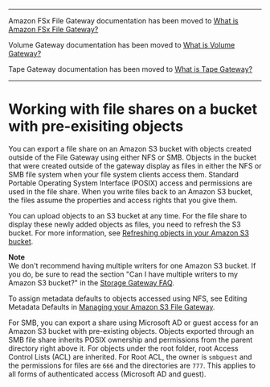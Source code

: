 --------

Amazon FSx File Gateway documentation has been moved to [What is Amazon FSx File Gateway?](https://docs.aws.amazon.com/filegateway/latest/filefsxw/WhatIsStorageGateway.html)

Volume Gateway documentation has been moved to [What is Volume Gateway?](https://docs.aws.amazon.com/storagegateway/latest/vgw/WhatIsStorageGateway.html)

Tape Gateway documentation has been moved to [What is Tape Gateway?](https://docs.aws.amazon.com/storagegateway/latest/tgw/WhatIsStorageGateway.html)

--------

# Working with file shares on a bucket with pre\-exisiting objects<a name="FileSharePrexistingObjects"></a>

You can export a file share on an Amazon S3 bucket with objects created outside of the File Gateway using either NFS or SMB\. Objects in the bucket that were created outside of the gateway display as files in either the NFS or SMB file system when your file system clients access them\. Standard Portable Operating System Interface \(POSIX\) access and permissions are used in the file share\. When you write files back to an Amazon S3 bucket, the files assume the properties and access rights that you give them\.

You can upload objects to an S3 bucket at any time\. For the file share to display these newly added objects as files, you need to refresh the S3 bucket\. For more information, see [Refreshing objects in your Amazon S3 bucket](refresh-cache.md)\.

**Note**  
We don't recommend having multiple writers for one Amazon S3 bucket\. If you do, be sure to read the section "Can I have multiple writers to my Amazon S3 bucket?" in the [Storage Gateway FAQ](https://aws.amazon.com/storagegateway/faqs/)\. 

To assign metadata defaults to objects accessed using NFS, see Editing Metadata Defaults in [Managing your Amazon S3 File Gateway](managing-gateway-file.md)\.

For SMB, you can export a share using Microsoft AD or guest access for an Amazon S3 bucket with pre\-existing objects\. Objects exported through an SMB file share inherits POSIX ownership and permissions from the parent directory right above it\. For objects under the root folder, root Access Control Lists \(ACL\) are inherited\. For Root ACL, the owner is `smbguest` and the permissions for files are `666` and the directories are `777`\. This applies to all forms of authenticated access \(Microsoft AD and guest\)\.
